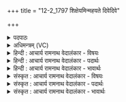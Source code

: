+++
title = "12-2_1797 शिक्षेयमिन्महयते दिवेदिवे"

+++
<details><summary>पदपाठः</summary>

शि꣡क्षे꣢꣯यम्। इत्। म꣣हयते꣢। दि꣣वे꣡दि꣢वे। दि꣡वे꣢। दि꣣वे। रायः꣢। आ। कु꣣हचिद्वि꣡दे꣢। कु꣣हचित्। वि꣡दे꣢꣯। न। हि। त्वत्। अ꣣न्य꣢त्। अ꣣न्। य꣢त्। म꣣घवन्। नः। आ꣡प्य꣢꣯म्। व꣡स्यः꣢꣯। अ꣡स्ति꣢꣯। पि꣣ता꣢। च꣣। न꣢। १७९७।
</details>

<details><summary>अधिमन्त्रम् (VC)</summary>

- इन्द्रः
- वसिष्ठो मैत्रावरुणिः
- बार्हतः प्रगाथः (विषमा बृहती, समा सतोबृहती)
- पञ्चमः
</details>

<details><summary>हिन्दी : आचार्य रामनाथ वेदालंकार - विषयः</summary>

अगले मन्त्र में फिर वही विषय है।
</details>

<details><summary>हिन्दी : आचार्य रामनाथ वेदालंकार - पदार्थः</summary>

पदार्थान्वयभाषाः -  यदि मैं धनपति हो जाऊँ तो (कुहचिद्विदे) जहाँ कहीं भी विद्यमान (महयते) परमेश्वरपूजक समाजसेवी मनुष्य को (दिवेदिवे) प्रतिदिन (रायः) धन (आ शिक्षेयम् इत्) अवश्य ही दान किया करूँ। हे (मघवन्) धनपति परमात्मन् ! (त्वत् अन्यत्) आपसे भिन्न कोई भी (नः) हमारा (आप्यम्) प्राप्तव्य और (वस्यः) अतिशय शरण देनेवाला (नहि) नहीं (अस्ति) है, (पिता च) और पिता के समान पालक भी (न) नहीं है ॥२॥
</details>

<details><summary>हिन्दी : आचार्य रामनाथ वेदालंकार - भावार्थः</summary>

भावार्थभाषाः -  दान सदा सुपात्र को ही देना चाहिए,कुपात्र को नहीं ॥२॥
</details>

<details><summary>संस्कृत : आचार्य रामनाथ वेदालंकार - विषयः</summary>

अथ पुनस्तमेव विषयमाह।
</details>

<details><summary>संस्कृत : आचार्य रामनाथ वेदालंकार - पदार्थः</summary>

पदार्थान्वयभाषाः -  यदि अहं धनपतिर्भवेयं तर्हि (कुहचिद्विदे२) यत्र कुत्रापि विद्यमानाय (महयते) परमेश्वरपूजकाय समाजसेवकाय जनाय।[महयतिः अर्चतिकर्मा। निघं० ३।१४।] (दिवेदिवे) प्रतिदिनम् (रायः) धनानि (आ शिक्षेयम् इत्) दद्याम् एव।[शिक्षतिः ददातिकर्मा। निघं० ३।२०।]हे (मघवन्) धनाधिप परमात्मन् ! (त्वद् अन्यत्) त्वद्भिन्नं किञ्चित् (नः) अस्माकम् (आप्यम्) प्राप्तव्यम् किञ्च (वस्यः) अतिशयेन आच्छादयितृ,शरणप्रदमित्यर्थः (नहि) नैव (अस्ति) विद्यते, (पिता च) पितृवत् पालकश्चापि (न) न विद्यते ॥२॥३
</details>

<details><summary>संस्कृत : आचार्य रामनाथ वेदालंकार - भावार्थः</summary>

भावार्थभाषाः -  दानं सदा सुपात्र एव देयं न तु कुपात्रे ॥२॥
</details>
